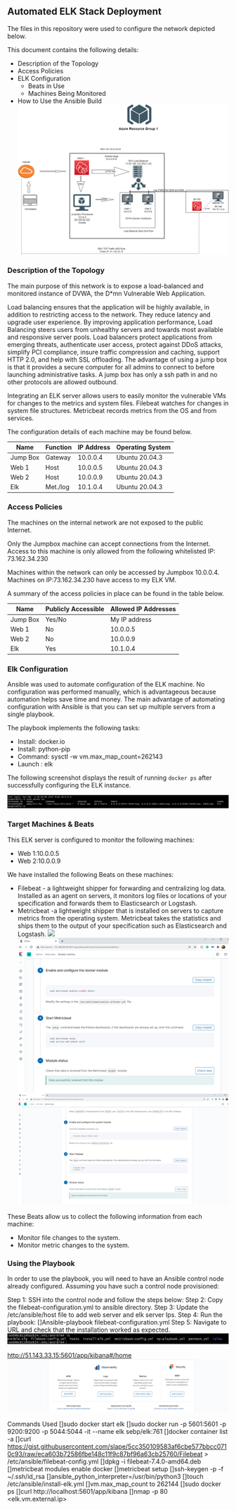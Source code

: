 ## Automated ELK Stack Deployment

The files in this repository were used to configure the network depicted below.

This document contains the following details:
- Description of the Topology
- Access Policies
- ELK Configuration
  - Beats in Use
  - Machines Being Monitored
- How to Use the Ansible Build
![](Diagrams/RG1_plus_Elk.drawio.png)

### Description of the Topology

The main purpose of this network is to expose a load-balanced and monitored instance of DVWA, the D*mn Vulnerable Web Application.

Load balancing ensures that the application will be highly available, in addition to restricting access to the network. They reduce latency and upgrade user experience. 
By improving application performance, Load Balancing steers users from unhealthy servers and towards most available and responsive server pools.
Load balancers protect applications from emerging threats, authenticate user access, protect against DDoS attacks, simplify PCI compliance, insure traffic compression and caching, support HTTP 2.0, and help with SSL offloading. The advantage of using a jump box is that it provides a secure computer for all admins to connect to before launching administrative tasks. A jump box has only a ssh path in and no other protocols are allowed outbound. 

Integrating an ELK server allows users to easily monitor the vulnerable VMs for changes to the metrics and system files.
Filebeat watches for changes in system file structures.
Metricbeat records metrics from the OS and from services.

The configuration details of each machine may be found below.

| Name     | Function | IP Address | Operating System |
|----------|----------|------------|------------------|
| Jump Box | Gateway  | 10.0.0.4   | Ubuntu 20.04.3   |
| Web 1    | Host     | 10.0.0.5   | Ubuntu 20.04.3   |
| Web 2    | Host     | 10.0.0.9   | Ubuntu 20.04.3   |
| Elk      | Met./log | 10.1.0.4   | Ubuntu 20.04.3   |

### Access Policies

The machines on the internal network are not exposed to the public Internet. 

Only the Jumpbox machine can accept connections from the Internet. Access to this machine is only allowed from the following whitelisted IP: 73.162.34.230

Machines within the network can only be accessed by Jumpbox 10.0.0.4.
Machines on IP:73.162.34.230 have access to my ELK VM.

A summary of the access policies in place can be found in the table below.

| Name     | Publicly Accessible | Allowed IP Addresses |
|----------|---------------------|----------------------|
| Jump Box | Yes/No              | My IP address            |
| Web 1    | No                  | 10.0.0.5             |
| Web 2    | No                  | 10.0.0.9             |
| Elk      | Yes                 | 10.1.0.4             |

### Elk Configuration

Ansible was used to automate configuration of the ELK machine. No configuration was performed manually, which is advantageous because automation helps save time and money.
The main advantage of automating configuration with Ansible is that you can set up multiple servers from a single playbook.

The playbook implements the following tasks:
- Install: docker.io
- Install: python-pip
- Command: sysctl -w vm.max_map_count=262143
- Launch : elk

The following screenshot displays the result of running `docker ps` after successfully configuring the ELK instance.


![](Images/docker_ps_output.png)

### Target Machines & Beats
This ELK server is configured to monitor the following machines:
- Web 1:10.0.0.5
- Web 2:10.0.0.9

We have installed the following Beats on these machines:
- Filebeat - a lightweight shipper for forwarding and centralizing log data. Installed as an agent on servers, it monitors log files or locations of your specification and forwards them to Elasticsearch or Logstash.
- Metricbeat -a lightweight shipper that is installed on servers to capture metrics from the operating system. Metricbeat takes the statistics and ships them to the output of your specification such as Elasticsearch and Logstash.
![](Images/monitoring.png)
![](Images/monitoring2.png)
![](Images/monitoring3.png)

These Beats allow us to collect the following information from each machine:
- Monitor file changes to the system.
- Monitor metric changes to the system. 






### Using the Playbook
In order to use the playbook, you will need to have an Ansible control node already configured. Assuming you have such a control node provisioned: 


Step 1: SSH into the control node and follow the steps below:
Step 2: Copy the filebeat-configuration.yml to ansible directory.
Step 3: Update the /etc/ansible/host file to add web server and elk server Ips.
Step 4: Run the playbook:
[]Ansible-playbook filebeat-configuration.yml
Step 5: Navigate to URL and check that the installation worked as expected.
![](Images/ansible.png)

http://51.143.33.15:5601/app/kibana#/home
![](Images/kibana.png)

Commands Used
[]sudo docker start elk
[]sudo docker run -p 5601:5601 -p 9200:9200 -p 5044:5044 -it --name elk sebp/elk:761
[]docker container list -a
[]curl https://gist.githubusercontent.com/slape/5cc350109583af6cbe577bbcc0710c93/raw/eca603b72586fbe148c11f9c87bf96a63cb25760/Filebeat > /etc/ansible/filebeat-config.yml
[]dpkg -i filebeat-7.4.0-amd64.deb
[]metricbeat modules enable docker
[]metricbeat setup
[]ssh-keygen -p -f ~/.ssh/id_rsa
[]ansible_python_interpreter=/usr/bin/python3
[]touch /etc/ansible/install-elk.yml
[]vm.max_map_count to 262144
[]sudo docker ps
[]curl http://localhost:5601/app/kibana
[]nmap -p 80 <elk.vm.external.ip>
